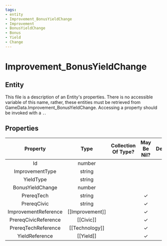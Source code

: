 ```yaml
---
tags:
- entity
- Improvement_BonusYieldChange
- Improvement
- BonusYieldChange
- Bonus
- Yield
- Change
---
```

# Improvement_BonusYieldChange
## Entity
This file is a description of an Entity's properties. There is no accessible variable of this name, rather, these entities must be retrieved from GameData.Improvement_BonusYieldChange. Accessing a property should be invoked with a `.`.
## Properties
|	Property	|	Type	|	Collection Of Type?	|	May Be Nil?	|	Default	|	References	|	Key	|	Notes	|
|	:-:	|	:-:	|	:-:	|	:-:	|	:-:	|	:-:	|	:-:	|	-:	|
|	Id	|	number	|		|		|	0	|		|		|	|
|	ImprovementType	|	string	|		|		|		|	[[Improvement]].ImprovementType	|		|	|
|	YieldType	|	string	|		|		|		|	[[Yield]].YieldType	|		|	|
|	BonusYieldChange	|	number	|		|		|		|		|		|	|
|	PrereqTech	|	string	|		|	✓	|		|	[[Technology]].TechnologyType	|		|	|
|	PrereqCivic	|	string	|		|	✓	|		|	[[Civic]].CivicType	|		|	|
|	ImprovementReference	|	[[Improvement]]	|		|	✓	|		|		|		|	|
|	PrereqCivicReference	|	[[Civic]]	|		|	✓	|		|		|		|	|
|	PrereqTechReference	|	[[Technology]]	|		|	✓	|		|		|		|	|
|	YieldReference	|	[[Yield]]	|		|	✓	|		|		|		|	|
